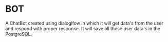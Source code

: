 # BOT

A ChatBot created using dialoglfow in which it will get data's from the user and respond with proper response. It will save all those user data's in the PostgreSQL.

